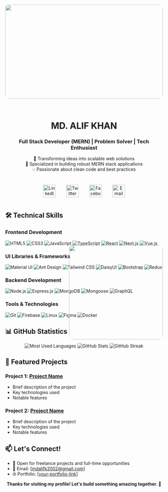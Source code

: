 <div align="center">
  <img src='./coverphoto.jpeg' style="width: 100%; max-height: 300px; object-fit: cover; border-radius: 10px; margin-bottom: 30px;" />
  
  # MD. ALIF KHAN
  ### Full Stack Developer (MERN) | Problem Solver | Tech Enthusiast
  
  <p>
    🚀 Transforming ideas into scalable web solutions<br/>
    🌟 Specialized in building robust MERN stack applications<br/>
    💡 Passionate about clean code and best practices 
  </p>

  <div style="margin: 40px 0;">
    <a href="https://linkedin.com/in/alifkhan2004" target="_blank" style="text-decoration: none; margin: 0 15px;">
      <img src="https://img.shields.io/badge/LinkedIn-0077B5?style=for-the-badge&logo=linkedin&logoColor=white&style=flat-square&logoWidth=40" height="40" alt="LinkedIn"/>
    </a>
    <a href="https://twitter.com/@mdalifk26277528" target="_blank" style="text-decoration: none; margin: 0 15px;">
      <img src="https://img.shields.io/badge/Twitter-1DA1F2?style=for-the-badge&logo=twitter&logoColor=white&style=flat-square&logoWidth=40" height="40" alt="Twitter"/>
    </a>
    <a href="https://fb.com/mdalifkhan123" target="_blank" style="text-decoration: none; margin: 0 15px;">
      <img src="https://img.shields.io/badge/Facebook-1877F2?style=for-the-badge&logo=facebook&logoColor=white&style=flat-square&logoWidth=40" height="40" alt="Facebook"/>
    </a>
    <a href="mailto:mdalifk2002@gmail.com" target="_blank" style="text-decoration: none; margin: 0 15px;">
      <img src="https://img.shields.io/badge/Gmail-D14836?style=for-the-badge&logo=gmail&logoColor=white&style=flat-square&logoWidth=40" height="40" alt="Email"/>
    </a>
  </div>

  <div style="position: relative;">
    <div style="position: absolute; top: 30px; right: 0;">
      <img align="right" width="300" src="./developer.gif" style="margin-top: 80px; border-radius: 10px;" />
    </div>
  </div>
</div>

## 🛠️ Technical Skills

### Frontend Development
![HTML5](https://img.shields.io/badge/HTML5-E34F26?style=for-the-badge&logo=html5&logoColor=white)
![CSS3](https://img.shields.io/badge/CSS3-1572B6?style=for-the-badge&logo=css3&logoColor=white)
![JavaScript](https://img.shields.io/badge/JavaScript-F7DF1E?style=for-the-badge&logo=javascript&logoColor=black)
![TypeScript](https://img.shields.io/badge/TypeScript-007ACC?style=for-the-badge&logo=typescript&logoColor=white)
![React](https://img.shields.io/badge/React-20232A?style=for-the-badge&logo=react&logoColor=61DAFB)
![Next.js](https://img.shields.io/badge/Next.js-000000?style=for-the-badge&logo=next.js&logoColor=white)
![Vue.js](https://img.shields.io/badge/Vue.js-4FC08D?style=for-the-badge&logo=vue.js&logoColor=white)

### UI Libraries & Frameworks
![Material UI](https://img.shields.io/badge/Material_UI-0081CB?style=for-the-badge&logo=mui&logoColor=white)
![Ant Design](https://img.shields.io/badge/Ant_Design-0170FE?style=for-the-badge&logo=ant-design&logoColor=white)
![Tailwind CSS](https://img.shields.io/badge/Tailwind_CSS-38B2AC?style=for-the-badge&logo=tailwind-css&logoColor=white)
![DaisyUI](https://img.shields.io/badge/DaisyUI-5A0EF8?style=for-the-badge&logo=daisyui&logoColor=white)
![Bootstrap](https://img.shields.io/badge/Bootstrap-563D7C?style=for-the-badge&logo=bootstrap&logoColor=white)
![Redux](https://img.shields.io/badge/Redux-593D88?style=for-the-badge&logo=redux&logoColor=white)

### Backend Development
![Node.js](https://img.shields.io/badge/Node.js-339933?style=for-the-badge&logo=node.js&logoColor=white)
![Express.js](https://img.shields.io/badge/Express.js-000000?style=for-the-badge&logo=express&logoColor=white)
![MongoDB](https://img.shields.io/badge/MongoDB-4EA94B?style=for-the-badge&logo=mongodb&logoColor=white)
![Mongoose](https://img.shields.io/badge/Mongoose-880000?style=for-the-badge&logo=mongoose&logoColor=white)
![GraphQL](https://img.shields.io/badge/GraphQL-E10098?style=for-the-badge&logo=graphql&logoColor=white)

### Tools & Technologies
![Git](https://img.shields.io/badge/Git-F05032?style=for-the-badge&logo=git&logoColor=white)
![Firebase](https://img.shields.io/badge/Firebase-FFCA28?style=for-the-badge&logo=firebase&logoColor=black)
![Linux](https://img.shields.io/badge/Linux-FCC624?style=for-the-badge&logo=linux&logoColor=black)
![Figma](https://img.shields.io/badge/Figma-F24E1E?style=for-the-badge&logo=figma&logoColor=white)
![Docker](https://img.shields.io/badge/Docker-2496ED?style=for-the-badge&logo=docker&logoColor=white)

## 📊 GitHub Statistics

<div align="center">
  <img src="https://github-readme-stats.vercel.app/api/top-langs?username=mdalifkhandev&show_icons=true&locale=en&layout=compact&theme=radical" alt="Most Used Languages" />
  
  <img src="https://github-readme-stats.vercel.app/api?username=mdalifkhandev&show_icons=true&locale=en&theme=radical" alt="GitHub Stats" />
  
  <img src="https://github-readme-streak-stats.herokuapp.com/?user=mdalifkhandev&theme=radical" alt="GitHub Streak" />
</div>

## 🌟 Featured Projects

### Project 1: [Project Name](project-link)
- Brief description of the project
- Key technologies used
- Notable features

### Project 2: [Project Name](project-link)
- Brief description of the project
- Key technologies used
- Notable features

## 📫 Let's Connect!
- 💼 Open for freelance projects and full-time opportunities
- 📧 Email: [mdalifk2002@gmail.com]
- 🌐 Portfolio: [[your-portfolio-link](https://github.com/mdalifkhandev/e-commerce-backend-team)]

<div align="center">
  <b>Thanks for visiting my profile! Let's build something amazing together. 🚀</b>
</div>
